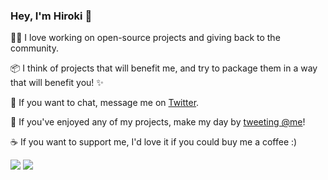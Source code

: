 ### Hey, I'm Hiroki 👋

👨‍💻 I love working on open-source projects and giving back to the community.

📦 I think of projects that will benefit me, and try to package them in a way that will benefit you! ✨

💬 If you want to chat, message me on [Twitter](https://twitter.com/privatenumbr).

💌 If you've enjoyed any of my projects, make my day by [tweeting @me](https://twitter.com/intent/tweet?text=@privatenumbr)!

☕️ If you want to support me, I'd love it if you could buy me a coffee :)

<img src="https://img.shields.io/badge/venmo-@HirokiOsame-%233D95CE"> <img src="https://img.shields.io/badge/cashapp-$HirokiOsame-%2300D54B">
